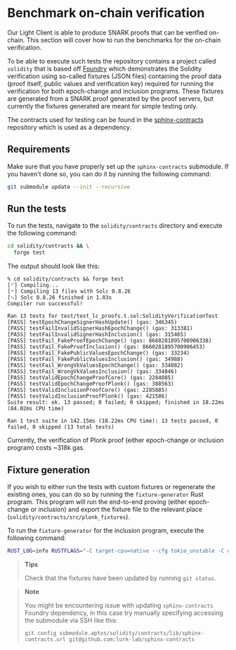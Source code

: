 # Benchmark on-chain verification

Our Light Client is able to produce SNARK proofs that can be verified on-chain. This section will cover how to run the
benchmarks for the on-chain verification.

To be able to execute such tests the repository contains a project called `solidity` that is based
off [Foundry](https://github.com/foundry-rs/foundry) which demonstrates the Solidity verification using so-called
fixtures (JSON files) containing the proof data (proof itself, public values and verification key) required for running
the verification for both epoch-change and inclusion programs. These fixtures are generated from a SNARK proof generated
by the proof servers, but currently the fixtures generated are meant for simple testing only.

The contracts used for testing can be found in the [sphinx-contracts](https://github.com/lurk-lab/sphinx-contracts)
repository which is used as a dependency.

## Requirements

Make sure that you have properly set up the `sphinx-contracts` submodule. If you haven't done so, you can do it by
running the following command:

```bash
git submodule update --init --recursive
```

## Run the tests

To run the tests, navigate to the `solidity/contracts` directory and execute the following command:

```bash
cd solidity/contracts && \
  forge test
```

The output should look like this:

```
% cd solidity/contracts && forge test
[⠊] Compiling...
[⠒] Compiling 13 files with Solc 0.8.26
[⠢] Solc 0.8.26 finished in 1.03s
Compiler run successful!

Ran 13 tests for test/test_lc_proofs.t.sol:SolidityVerificationTest
[PASS] testEpochChangeSignerHashUpdate() (gas: 346345)
[PASS] testFailInvalidSignerHashEpochChange() (gas: 313381)
[PASS] testFailInvalidSignerHashInclusion() (gas: 315465)
[PASS] testFail_FakeProofEpochChange() (gas: 8660281895700906338)
[PASS] testFail_FakeProofInclusion() (gas: 8660281895700906453)
[PASS] testFail_FakePublicValuesEpochChange() (gas: 33234)
[PASS] testFail_FakePublicValuesInclusion() (gas: 34988)
[PASS] testFail_WrongVkValuesEpochChange() (gas: 334082)
[PASS] testFail_WrongVkValuesInclusion() (gas: 334846)
[PASS] testValidEpochChangeProofCore() (gas: 2284085)
[PASS] testValidEpochChangeProofPlonk() (gas: 388563)
[PASS] testValidInclusionProofCore() (gas: 2285885)
[PASS] testValidInclusionProofPlonk() (gas: 421586)
Suite result: ok. 13 passed; 0 failed; 0 skipped; finished in 18.22ms (84.02ms CPU time)

Ran 1 test suite in 142.15ms (18.22ms CPU time): 13 tests passed, 0 failed, 0 skipped (13 total tests)
```

Currently, the verification of Plonk proof (either epoch-change or inclusion program) costs ~318k gas.

## Fixture generation

If you wish to either run the tests with custom fixtures or regenerate the existing ones, you can do so by running the
`fixture-generator` Rust program. This program will run the end-to-end proving (either epoch-change or inclusion) and
export the fixture file to the relevant place (`solidity/contracts/src/plonk_fixtures`).

To run the `fixture-generator` for the inclusion program, execute the following command:

```bash
RUST_LOG=info RUSTFLAGS="-C target-cpu=native --cfg tokio_unstable -C opt-level=3" SHARD_SIZE=4194304 SHARD_BATCH_SIZE=0 cargo +nightly-2024-05-31 run --release --bin generate-fixture -- --program inclusion --language solidity
```

> **Tips**
>
> Check that the fixtures have been updated by running `git status`.

> **Note**
>
> You might be encountering issue with updating `sphinx-contracts` Foundry dependency, in this case try manually
> specifying accessing the submodule via SSH like this:
> ```
> git config submodule.aptos/solidity/contracts/lib/sphinx-contracts.url git@github.com:lurk-lab/sphinx-contracts
> ```
